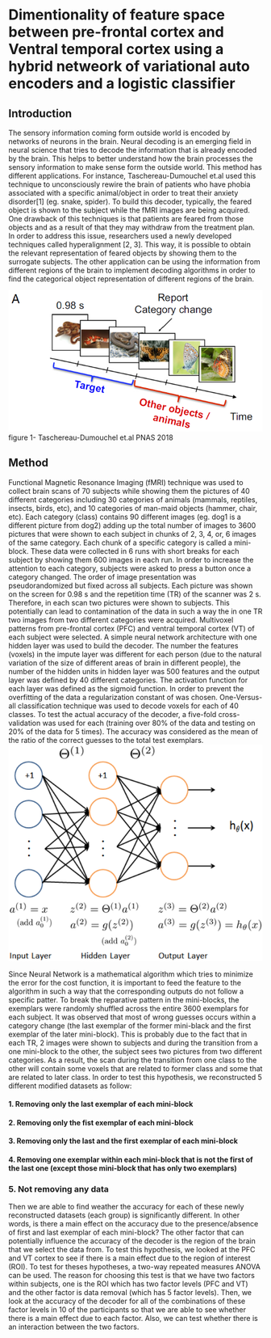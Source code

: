 # Dimentionality of feature space between pre-frontal cortex and Ventral temporal cortex using a hybrid netweork of variational auto encoders and a logistic classifier
## Introduction
The sensory information coming form outside world is encoded by networks of neurons in the brain. Neural decoding is an emerging field in neural science that tries to decode the information that is already encoded by the brain. This helps to better understand how the brain processes the sensory information to make sense form the outside world. This method has different applications. For instance, Taschereau-Dumouchel et.al used this technique to unconsciously rewire the brain of patients who have phobia associated with a specific animal/object in order to treat their anxiety disorder[1] (eg. snake, spider). To build this decoder, typically, the feared object is shown to the subject while the fMRI images are being acquired. One drawback of this techniques is that patients are feared from those objects and as a result of that they may withdraw from the treatment plan. In order to address this issue, researchers used a newly developed techniques called hyperalignment [2, 3]. This way, it is possible to obtain the relevant representation of feared objects by showing them to the surrogate subjects. The other application can be using the information from different regions of the brain to implement decoding algorithms in order to find the categorical object representation of different regions of the brain.

![](/images/1.png)
figure 1- Taschereau-Dumouchel et.al PNAS 2018

## Method
Functional Magnetic Resonance Imaging (fMRI) technique was used to collect brain scans of 70 subjects while showing them the pictures of 40 different categories including 30 categories of animals (mammals, reptiles, insects, birds, etc), and 10 categories of man-maid objects (hammer, chair, etc). Each category (class) contains 90 different images (eg. dog1 is a different picture from dog2) adding up the total number of images to 3600 pictures that were shown to each subject in chunks of 2, 3, 4, or, 6 images of the same category. Each chunk of a specific category is called a mini-block. These data were collected in 6 runs with short breaks for each subject by showing them 600 images in each run. In order to increase the attention to each category, subjects were asked to press a button once a category changed. The order of image presentation was pseudorandomized but fixed across all subjects. Each picture was shown on the screen for 0.98 s and the repetition time (TR) of the scanner was 2 s. Therefore, in each scan two pictures were shown to subjects. This potentially can lead to contamination of the data in such a way the in one TR two images from two different categories were acquired.
Multivoxel patterns from pre-frontal cortex (PFC) and ventral temporal cortex (VT) of each subject were selected. A simple neural network architecture with one hidden layer was used to build the decoder. The number the features (voxels) in the impute layer was different for each person (due to the natural variation of the size of different areas of brain in different people), the number of the hidden units in hidden layer was 500 features and the output layer was defined by 40 different categories. The activation function for each layer was defined as the sigmoid function.
In order to prevent the overfitting of the data a regularization constant of  was chosen. One-Versus-all classification technique was used to decode voxels for each of 40 classes. To test the actual accuracy of the decoder, a five-fold cross-validation was used for each (training over 80% of the data and testing on 20% of the data for 5 times). The accuracy was considered as the mean of the ratio of the correct guesses to the total test exemplars.
![](/images/3.png)

Since Neural Network is a mathematical algorithm which tries to minimize the error for the cost function, it is important to feed the feature to the algorithm in such a way that the corresponding outputs do not follow a specific patter. To break the reparative pattern in the mini-blocks, the exemplars were randomly shuffled across the entire 3600 exemplars for each subject. It was observed that most of wrong guesses occurs within a category change (the last exemplar of the former mini-black and the first exemplar of the later mini-block). This is probably due to the fact that in each TR, 2 images were shown to subjects and during the transition from a one mini-block to the other, the subject sees two pictures from two different categories. As a result, the scan during the transition from one class to the other will contain some voxels that are related to former class and some that are related to later class. In order to test this hypothesis, we reconstructed 5 different modified datasets as follow:
#### 1. Removing only the last exemplar of each mini-block
#### 2. Removing only the fist exemplar of each mini-block
#### 3. Removing only the last and the first exemplar of each mini-block
#### 4. Removing one exemplar within each mini-block that is not the first of the last one (except those mini-block that has only two exemplars)
### 5. Not removing any data
Then we are able to find weather the accuracy for each of these newly reconstructed datasets (each group) is significantly different. In other words, is there a main effect on the accuracy due to the presence/absence of first and last exemplar of each mini-block?
The other factor that can potentially influence the accuracy of the decoder is the region of the brain that we select the data from. To test this hypothesis, we looked at the PFC and VT cortex to see if there is a main effect due to the region of interest (ROI). 
To test for theses hypotheses, a two-way repeated measures ANOVA can be used. The reason for choosing this test is that we have two factors within subjects, one is the ROI which has two factor levels (PFC and VT) and the other factor is data removal (which has 5 factor levels). Then, we look at the accuracy of the decoder for all of the combinations of these factor levels in 10 of the participants so that we are able to see whether there is a main effect due to each factor. Also, we can test whether there is an interaction between the two factors.

